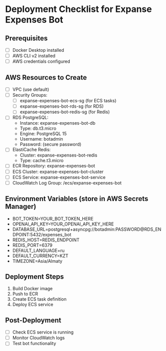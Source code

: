 # Deployment Checklist for Expanse Expenses Bot

## Prerequisites
- [ ] Docker Desktop installed
- [ ] AWS CLI v2 installed
- [ ] AWS credentials configured

## AWS Resources to Create
- [ ] VPC (use default)
- [ ] Security Groups:
  - [ ] expanse-expenses-bot-ecs-sg (for ECS tasks)
  - [ ] expanse-expenses-bot-rds-sg (for RDS)
  - [ ] expanse-expenses-bot-redis-sg (for Redis)
- [ ] RDS PostgreSQL:
  - Instance: expanse-expenses-bot-db
  - Type: db.t3.micro
  - Engine: PostgreSQL 15
  - Username: botadmin
  - Password: (secure password)
- [ ] ElastiCache Redis:
  - Cluster: expanse-expenses-bot-redis
  - Type: cache.t3.micro
- [ ] ECR Repository: expanse-expenses-bot
- [ ] ECS Cluster: expanse-expenses-bot-cluster
- [ ] ECS Service: expanse-expenses-bot-service
- [ ] CloudWatch Log Group: /ecs/expanse-expenses-bot

## Environment Variables (store in AWS Secrets Manager)
- BOT_TOKEN=YOUR_BOT_TOKEN_HERE
- OPENAI_API_KEY=YOUR_OPENAI_API_KEY_HERE
- DATABASE_URL=postgresql+asyncpg://botadmin:PASSWORD@RDS_ENDPOINT:5432/expenses_bot
- REDIS_HOST=REDIS_ENDPOINT
- REDIS_PORT=6379
- DEFAULT_LANGUAGE=ru
- DEFAULT_CURRENCY=KZT
- TIMEZONE=Asia/Almaty

## Deployment Steps
1. Build Docker image
2. Push to ECR
3. Create ECS task definition
4. Deploy ECS service

## Post-Deployment
- [ ] Check ECS service is running
- [ ] Monitor CloudWatch logs
- [ ] Test bot functionality
